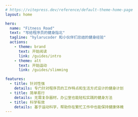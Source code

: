 ```yaml
---
# https://vitepress.dev/reference/default-theme-home-page
layout: home

hero:
  name: "Fitness Road"
  text: "写给程序员的健身指北"
  tagline: "hylarucoder 和小伙伴们总结的健身经验"
  actions:
    - theme: brand
      text: 开始阅读
      link: /guides/intro
    - theme: alt
      text: 开始运动
      link: /guides/slimming

features:
  - title: 针对性强
    details: 专门针对程序员的工作特点和生活方式设计的健身计划
  - title: 简单易行
    details: 无需复杂器材，办公室也能轻松实践的健身方法
  - title: 科学有效
    details: 基于运动科学，帮助你在繁忙工作中也能保持健康体魄
---
```



